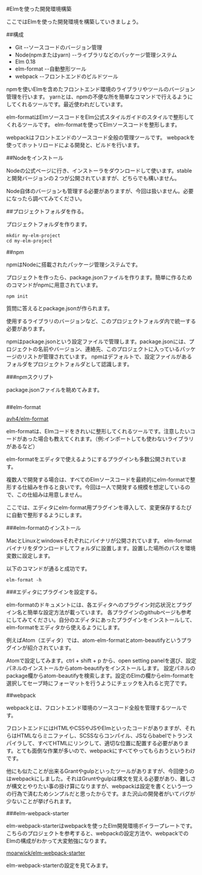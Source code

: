 #Elmを使った開発環境構築

ここではElmを使った開発環境を構築していきましょう。

##構成

* Git              --ソースコードのバージョン管理
* Node(npmまたはyarn)        --ライブラリなどのパッケージ管理システム
* Elm 0.18         
* elm-format       --自動整形ツール
* webpack          --フロントエンドのビルドツール

npmを使いElmを含めたフロントエンド環境のライブラリやツールのバージョン管理を行います。
yarnとは、npmの不便な所を簡単なコマンドで行えるようにしてくれるツールです。最近使われだしています。

elm-formatはElmソースコードをElm公式スタイルガイドのスタイルで整形してくれるツールです。
elm-formatを使ってElmソースコードを整形します。

webpackはフロントエンドのソースコード全般の管理ツールです。
webpackを使ってホットリロードによる開発と、ビルドを行います。


##Nodeをインストール

Nodeの公式ページに行き、インストーラをダウンロードして使います。stableと開発バージョンの２つが公開されていますが、どちらでも構いません。

Node自体のバージョンも管理する必要がありますが、今回は扱いません。必要になったら調べてみてください。


##プロジェクトフォルダを作る。

プロジェクトフォルダを作ります。

```
mkdir my-elm-project
cd my-elm-project
```


##npm

npmはNodeに搭載されたパッケージ管理システムです。

プロジェクトを作ったら、package.jsonファイルを作ります。簡単に作るためのコマンドがnpmに用意されています。

```
npm init
```

質問に答えるとpackage.jsonが作られます。

使用するライブラリのバージョンなど、このプロジェクトフォルダ内で統一する必要があります。

npmはpackage.jsonという設定ファイルで管理します。package.jsonには、プロジェクトの名前やバージョン、連絡先、このプロジェクトに入っているパッケージのリストが管理されています。
npmはデフォルトで、設定ファイルがあるフォルダをプロジェクトフォルダとして認識します。


###npmスクリプト

package.jsonファイルを眺めてみます。

```
```

##elm-format

[avh4/elm-format](https://github.com/avh4/elm-format)

elm-formatは、Elmコードをきれいに整形してくれるツールです。注意したいコードがあった場合も教えてくれます。（例:インポートしても使わないライブラリがあるなど）

elm-formatをエディタで使えるようにするプラグインも多数公開されています。

複数人で開発する場合は、すべてのElmソースコードを最終的にelm-formatで整形する仕組みを作ると良いです。今回は一人で開発する規模を想定しているので、この仕組みは用意しません。

ここでは、エディタにelm-format用プラグインを導入して、変更保存するたびに自動で整形するようにします。

###elm-formatのインストール

MacとLinuxとwindowsそれぞれにバイナリが公開されています。
elm-formatバイナリをダウンロードしてフォルダに設置します。設置した場所のパスを環境変数に設定します。

以下のコマンドが通ると成功です。

```
elm-format -h
```

###エディタにプラグインを設定する。

elm-formatのドキュメントには、各エディタへのプラグイン対応状況とプラグイン名と簡単な設定方法が載っています。
各プラグインのgithubページも参考にしてみてください。自分のエディタにあったプラグインをインストールして、elm-formatをエディタから使えるようにします。

例えばAtom（エディタ）では、atom-elm-formatとatom-beautifyというプラグインが紹介されています。

Atomで設定してみます。ctrl + shift + p から、open setting panelを選び、設定パネルのインストールからatom-beautifyをインストールします。
設定パネルのpackage欄からatom-beautifyを検索します。設定のElmの欄からelm-formatを選択してセーブ時にフォーマットを行うようにチェックを入れると完了です。

##webpack

webpackとは、フロントエンド環境のソースコード全般を管理するツールです。

フロントエンドにはHTMLやCSSやJSやElmといったコードがありますが、それらはHTMLならミニファイし、SCSSならコンパイル、JSならbabelでトランスパイラして、すべてHTMLにリンクして、適切な位置に配置する必要があります。とても面倒な作業が多いので、webpackにすべてやってもらおうというわけです。

他にも似たことが出来るGrantやgulpといったツールがありますが、今回使うのはwebpackにしました。それはGruntやgulpは構文を覚える必要があり、難しさが構文とやりたい事の掛け算になりますが、webpackは設定を書くという一つの行為で済むためシンプルだと思ったからです。また沢山の開発者がいてバグが少ないことが挙げられます。

###elm-webpack-starter

elm-webpack-starterはwebpackを使ったElm開発環境ボイラープレートです。
こちらのプロジェクトを参考すると、webpackの設定方法や、webpackでのElmの構成がわかって大変勉強になります。

[moarwick/elm-webpack-starter](https://github.com/moarwick/elm-webpack-starter)

elm-webpack-starterの設定を見てみます。
